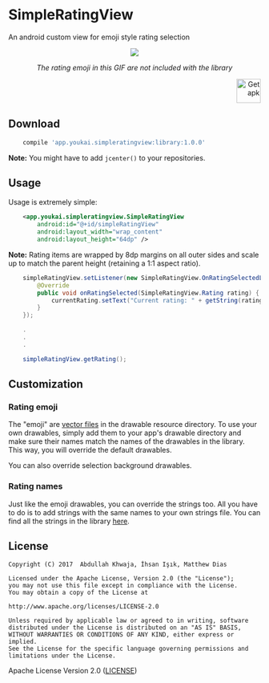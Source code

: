 # SimpleRatingView

An android custom view for emoji style rating selection

<p align="center">
<img src="https://cloud.githubusercontent.com/assets/2550945/24333705/24b04c7c-125d-11e7-84ee-aab6154a3874.gif" />
</p>

<p align="center"><i>The rating emoji in this GIF are not included with the library</i></p>

<p align="right">
<a href='https://github.com/youkai-app/SimpleRatingView/latest'><img height="48" alt='Get apk' src='https://cloud.githubusercontent.com/assets/2550945/21590907/dd74e0f0-d0ff-11e6-971f-d429148fd03d.png'/></a>
</p>

## Download
```gradle
    compile 'app.youkai.simpleratingview:library:1.0.0'
```
**Note:** You might have to add `jcenter()` to your repositories.

## Usage
Usage is extremely simple:
```xml
    <app.youkai.simpleratingview.SimpleRatingView
        android:id="@+id/simpleRatingView"
        android:layout_width="wrap_content"
        android:layout_height="64dp" />
```
**Note:** Rating items are wrapped by 8dp margins on all outer sides and scale up to match the parent height (retaining a 1:1 aspect ratio). 
```java
    simpleRatingView.setListener(new SimpleRatingView.OnRatingSelectedListener() {
        @Override
        public void onRatingSelected(SimpleRatingView.Rating rating) {
            currentRating.setText("Current rating: " + getString(rating.getStringRes()));
        }
    });

    .
    .
    .

    simpleRatingView.getRating();
```
## Customization
### Rating emoji
The "emoji" are [vector files](https://github.com/youkai-app/SimpleRatingView/tree/master/library/src/main/res/drawable) in the drawable resource directory. To use your own drawables, simply add them to your app's drawable directory and make sure their names match the names of the drawables in the library. This way, you will override the default drawables.

You can also override selection background drawables.
### Rating names
Just like the emoji drawables, you can override the strings too. All you have to do is to add strings with the same names to your own strings file. You can find all the strings in the library [here](https://github.com/youkai-app/SimpleRatingView/blob/master/library/src/main/res/values/strings.xml).

## License
```
Copyright (C) 2017  Abdullah Khwaja, İhsan Işık, Matthew Dias

Licensed under the Apache License, Version 2.0 (the "License");
you may not use this file except in compliance with the License.
You may obtain a copy of the License at

http://www.apache.org/licenses/LICENSE-2.0

Unless required by applicable law or agreed to in writing, software
distributed under the License is distributed on an "AS IS" BASIS,
WITHOUT WARRANTIES OR CONDITIONS OF ANY KIND, either express or implied.
See the License for the specific language governing permissions and
limitations under the License.
```
Apache License Version 2.0 ([LICENSE](/LICENSE))